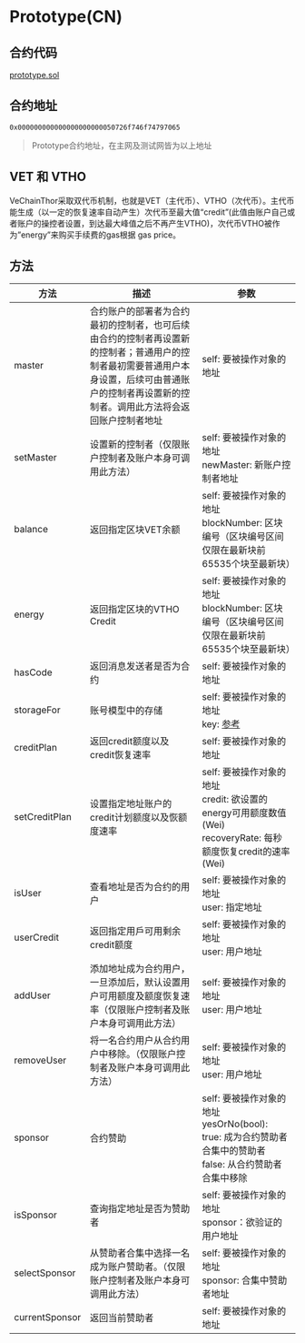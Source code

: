 # Prototype(CN)

## 合约代码
  
[prototype.sol](https://github.com/vechain/thor/blob/master/builtin/gen/prototype.sol)
 
## 合约地址 
 
 `0x000000000000000000000050726f746f74797065`
>Prototype合约地址，在主网及测试网皆为以上地址

## VET 和 VTHO
VeChainThor采取双代币机制，也就是VET（主代币）、VTHO（次代币）。主代币能生成（以一定的恢复速率自动产生）次代币至最大值“credit”(此值由账户自己或者账户的操控者设置，到达最大峰值之后不再产生VTHO)，次代币VTHO被作为”energy”来购买手续费的gas根据 gas price。

##  方法

|方法|描述| 参数|
|---|---|----|
|master|合约账户的部署者为合约最初的控制者，也可后续由合约的控制者再设置新的控制者；普通用户的控制者最初需要普通用户本身设置，后续可由普通账户的控制者再设置新的控制者。调用此方法将会返回账户控制者地址|self: 要被操作对象的地址|
|setMaster|设置新的控制者（仅限账户控制者及账户本身可调用此方法）|self: 要被操作对象的地址<br>newMaster: 新账户控制者地址|
|balance|返回指定区块VET余额 |self: 要被操作对象的地址<br>blockNumber: 区块编号（区块编号区间仅限在最新块前65535个块至最新块）|
|energy|返回指定区块的VTHO Credit |self: 要被操作对象的地址<br>blockNumber: 区块编号（区块编号区间仅限在最新块前65535个块至最新块）|
|hasCode|返回消息发送者是否为合约 |self: 要被操作对象的地址|
|storageFor|账号模型中的存储|self: 要被操作对象的地址<br>key: [参考](https://solidity.readthedocs.io/en/latest/miscellaneous.html#layout-of-state-variables-in-storage)|
|creditPlan|返回credit额度以及credit恢复速率|self: 要被操作对象的地址|
|setCreditPlan|设置指定地址账户的credit计划额度以及恢额度速率 |self: 要被操作对象的地址<br>credit: 欲设置的energy可用额度数值(Wei)<br>recoveryRate: 每秒额度恢复credit的速率(Wei)|
|isUser|查看地址是否为合约的用户 |self: 要被操作对象的地址<br>user: 指定地址|
|userCredit|返回指定用戶可用剩余credit额度|self: 要被操作对象的地址<br>user: 用户地址|
|addUser|添加地址成为合约用户，一旦添加后，默认设置用户可用额度及额度恢复速率（仅限账户控制者及账户本身可调用此方法）|self: 要被操作对象的地址<br>user: 用户地址|
|removeUser|将一名合约用户从合约用户中移除。（仅限账户控制者及账户本身可调用此方法）|self: 要被操作对象的地址<br>user: 用户地址|
|sponsor|合约赞助 |self: 要被操作对象的地址<br>yesOrNo(bool): <br>true: 成为合约赞助者合集中的赞助者 <br>false: 从合约赞助者合集中移除|
|isSponsor|查询指定地址是否为赞助者 |self: 要被操作对象的地址<br>sponsor：欲验证的用户地址|
|selectSponsor|从赞助者合集中选择一名成为账户赞助者。（仅限账户控制者及账户本身可调用此方法）|self: 要被操作对象的地址<br>sponsor: 合集中赞助者地址|
|currentSponsor|返回当前赞助者|self: 要被操作对象的地址|
